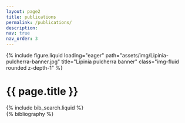 ```yaml
---
layout: page2
title: publications
permalink: /publications/
description: 
nav: true
nav_order: 3
---
```


<!--Banner image-->
<div class="row">
    <div class="col-sm mt-3 mt-md-0">
        {% include figure.liquid loading="eager" path="assets/img/Lipinia-pulcherra-banner.jpg" title="Lipinia pulcherra banner" class="img-fluid rounded z-depth-1" %}
    </div>
</div>

<!--page title-->
<div class="row justify-content-sm-center">
    <div class="col-sm-2 mt-3 mt-md-0">
    </div>
    <div class="col-sm-8 mt-3 mt-md-0">
        <h1 class="post-title">{{ page.title }}</h1>
    </div>
    <div class="col-sm-2 mt-3 mt-md-0">
    </div>
</div>

<!--Bibsearch Feature-->
<div class="row justify-content-sm-center">
    <div class="col-sm-2 mt-3 mt-md-0">
    </div>
    <div class="col-sm-8 mt-3 mt-md-0">
        {% include bib_search.liquid %}
    </div>
    <div class="col-sm-2 mt-3 mt-md-0">
    </div>
</div>

<!--bibliography-->
<div class="row justify-content-sm-center">
    <div class="col-sm-2 mt-3 mt-md-0">
    </div>
    <div class="col-sm-8 mt-3 mt-md-0">
        <div class="publications">
            {% bibliography %}
        </div>
    </div>
    <div class="col-sm-2 mt-3 mt-md-0">
    </div>
</div>

